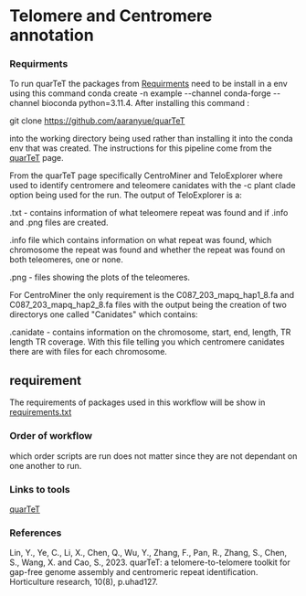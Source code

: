 # Telomere and Centromere annotation

### Requirments
To run quarTeT the packages from [Requirments](https://github.com/mbxss28/LIFE4136_rotation3_Group3/blob/main/Repeats_Annotation/requirements.txt) need to be install in a env using this command conda create -n example --channel conda-forge --channel bioconda python=3.11.4. After installing this command :

git clone https://github.com/aaranyue/quarTeT 

into the working directory being used rather than installing it into the conda env that was created. The instructions for this pipeline come from the [quarTeT](https://github.com/aaranyue/quarTeT) page.


From the quarTeT page specifically CentroMiner and TeloExplorer where used to identify centromere and teleomere canidates with the -c plant clade option being used for the run. The output of TeloExplorer is a: 

.txt - contains information of what teleomere repeat was found and if .info and .png files are created.

.info file which contains information on what repeat was found, which chromosome the repeat was found and whether the repeat was found on both teleomeres, one or none.

.png - files showing the plots of the teleomeres.

For CentroMiner the only requirement is the C087_203_mapq_hap1_8.fa and C087_203_mapq_hap2_8.fa files with the output being the creation of two directorys one called "Canidates" which contains:

.canidate - contains information on the chromosome, start, end, length, TR length TR coverage. With this file telling you which centromere canidates there are with files for each chromosome. 


## requirement

The requirements of packages used in this workflow will be show in [requirements.txt](https://github.com/mbxss28/LIFE4136_rotation3_Group3/blob/main/Repeats_Annotation/requirements.txt)

### Order of workflow

which order scripts are run does not matter since they are not dependant on one another to run.


### Links to tools

[quarTeT](https://github.com/aaranyue/quarTeT)

### References 

Lin, Y., Ye, C., Li, X., Chen, Q., Wu, Y., Zhang, F., Pan, R., Zhang, S., Chen, S., Wang, X. and Cao, S., 2023. quarTeT: a telomere-to-telomere toolkit for gap-free genome assembly and centromeric repeat identification. Horticulture research, 10(8), p.uhad127.
